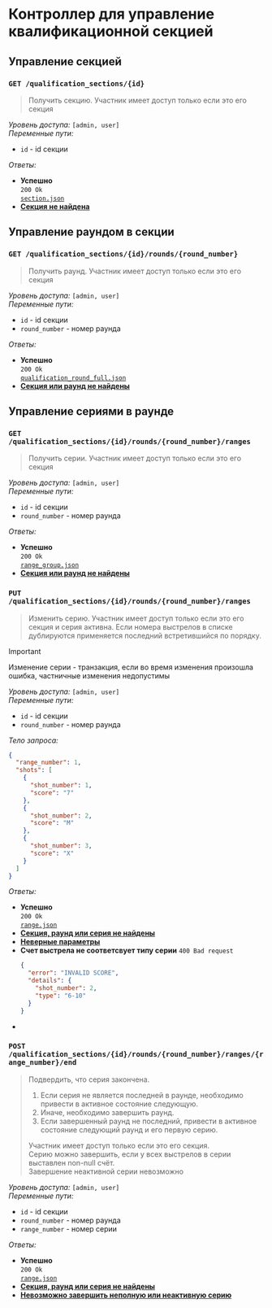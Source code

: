 # Контроллер для управление квалификационной секцией

## Управление секцией

### `GET /qualification_sections/{id}`

> Получить секцию. Участник имеет доступ только если это его секция

_Уровень доступа:_ `[admin, user]`\
_Переменные пути:_

- `id` - id секции

_Ответы:_

- **Успешно**\
  `200 Ok`\
  [`section.json`](../models/section.md)
- [**Секция не найдена**](../policies/user_errors.md/#не-найдено)

## Управление раундом в секции

### `GET /qualification_sections/{id}/rounds/{round_number}`

> Получить раунд. Участник имеет доступ только если это его секция

_Уровень доступа:_ `[admin, user]`\
_Переменные пути:_

- `id` - id секции
- `round_number` - номер раунда

_Ответы:_

- **Успешно**\
  `200 Ok`\
  [`qualification_round_full.json`](../models/qualification_round.md#full)
- [**Секция или раунд не найдены**](../policies/user_errors.md/#не-найдено)

## Управление сериями в раунде

### `GET /qualification_sections/{id}/rounds/{round_number}/ranges`

> Получить серии. Участник имеет доступ только если это его секция

_Уровень доступа:_ `[admin, user]`\
_Переменные пути:_

- `id` - id секции
- `round_number` - номер раунда

_Ответы:_

- **Успешно**\
  `200 Ok`\
  [`range_group.json`](../models/range_group.md)
- [**Секция или раунд не найдены**](../policies/user_errors.md/#не-найдено)

### `PUT /qualification_sections/{id}/rounds/{round_number}/ranges`

> Изменить серию. Участник имеет доступ только если это его секция и серия активна. Если номера выстрелов в списке дублируются применяется последний встретившийся по порядку.

> [!IMPORTANT]
> Изменение серии - транзакция, если во время изменения произошла ошибка, частничные изменения недопустимы

_Уровень доступа:_ `[admin, user]`\
_Переменные пути:_

- `id` - id секции
- `round_number` - номер раунда

_Тело запроса:_

```json
{
  "range_number": 1,
  "shots": [
    {
      "shot_number": 1,
      "score": "7"
    },
    {
      "shot_number": 2,
      "score": "M"
    },
    {
      "shot_number": 3,
      "score": "X"
    }
  ]
}
```

_Ответы:_

- **Успешно**\
  `200 Ok`\
  [`range.json`](../models/range.md)
- [**Секция, раунд или серия не найдены**](../policies/user_errors.md/#не-найдено)
- [**Неверные параметры**](../policies/user_errors.md#неверные-параметры)
- **Счет выстрела не соответсвует типу серии**
  `400 Bad request`
  ```json
  {
    "error": "INVALID SCORE",
    "details": {
      "shot_number": 2,
      "type": "6-10"
    }
  }
  ```
- [](../policies/user_errors.md#невозможно-выполнить-действие)

### `POST /qualification_sections/{id}/rounds/{round_number}/ranges/{range_number}/end`

> Подвердить, что серия закончена.
>
> 1. Если серия не является последней в раунде, необходимо привести в активное состояние следующую.
> 2. Иначе, необходимо завершить раунд.
> 3. Если завершенный раунд не последний, привести в активное состояние следующий раунд и его первую серию.
>
> Участник имеет доступ только если это его секция.\
> Серию можно завершить, если у всех выстрелов в серии выставлен non-null счёт.\
> Завершение неактивной серии невозможно

_Уровень доступа:_ `[admin, user]`\
_Переменные пути:_

- `id` - id секции
- `round_number` - номер раунда
- `range_number` - номер серии

_Ответы:_

- **Успешно**\
  `200 Ok`\
  [`range.json`](../models/range.md)
- [**Секция, раунд или серия не найдены**](../policies/user_errors.md/#не-найдено)
- [**Невозможно завершить неполную или неактивную серию**](../policies/user_errors.md#невозможно-выполнить-действие)
